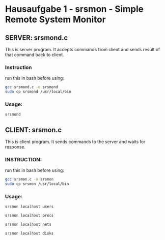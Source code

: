 
 
 # Hausaufgabe 1 - srsmon - Simple Remote System Monitor
 ## SERVER: srsmond.c
 
This is server program. It accepts commands from client 
and sends result of that command back to client.
### Instruction
run this in bash before using:
```bash
gcc srsmond.c -o srsmond
sudo cp srsmond /usr/local/bin
 ```
### Usage:
```bash
srsmond
 ```

## CLIENT:  srsmon.c

This is client program. It sends commands to the server and
waits for response.
### INSTRUCTION:
run this in bash before using:
```bash
gcc srsmon.c -o srsmon
sudo cp srsmon /usr/local/bin
 ```
### Usage:
  ```bash
srsmon localhost users
 ```
  ```bash
srsmon localhost procs
 ```
  ```bash
srsmon localhost nets
 ```
  ```bash
srsmon localhost disks
 ```
